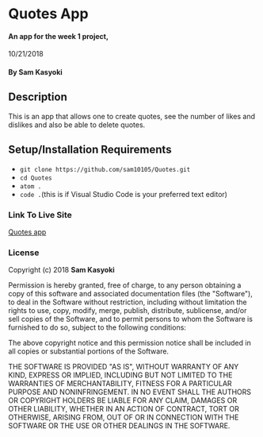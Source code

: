 # Quotes App

#### An app for the week 1 project,

10/21/2018

#### By **Sam Kasyoki**

## Description

This is an app that allows one to create quotes, see the number of likes and dislikes and also be able to delete quotes.

## Setup/Installation Requirements

- `git clone https://github.com/sam10105/Quotes.git`
- `cd Quotes`
- `atom .`
- `code .`(this is if Visual Studio Code is your preferred text editor)

### Link To Live Site

[Quotes app](https://sam10105.github.io/Quotes)

### License

Copyright (c) 2018 **Sam Kasyoki**

Permission is hereby granted, free of charge, to any person obtaining a copy of this software and associated documentation files (the "Software"), to deal in the Software without restriction, including without limitation the rights to use, copy, modify, merge, publish, distribute, sublicense, and/or sell copies of the Software, and to permit persons to whom the Software is furnished to do so, subject to the following conditions:

The above copyright notice and this permission notice shall be included in all copies or substantial portions of the Software.

THE SOFTWARE IS PROVIDED "AS IS", WITHOUT WARRANTY OF ANY KIND, EXPRESS OR IMPLIED, INCLUDING BUT NOT LIMITED TO THE WARRANTIES OF MERCHANTABILITY, FITNESS FOR A PARTICULAR PURPOSE AND NONINFRINGEMENT. IN NO EVENT SHALL THE AUTHORS OR COPYRIGHT HOLDERS BE LIABLE FOR ANY CLAIM, DAMAGES OR OTHER LIABILITY, WHETHER IN AN ACTION OF CONTRACT, TORT OR OTHERWISE, ARISING FROM, OUT OF OR IN CONNECTION WITH THE SOFTWARE OR THE USE OR OTHER DEALINGS IN THE SOFTWARE.
